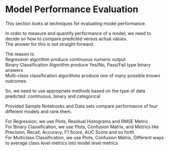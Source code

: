 # Model Performance Evaluation  

This section looks at techniques for evaluating model performance.  

In order to measure and quantify performance of a model, we need to decide on how to compare predicted versus actual values.   
The answer for this is not straight forward.  

The reason is:  
Regression algorithm produce continuous numeric output  
Binary Classification Algorithm produce Yes/No, Pass/Fail type binary answers  
Multi-class classification algorithms produce one of many possible known outcomes.  

So, we need to use appropriate methods based on the type of data predicted: continuous, binary and categorical  

Provided Sample Notebooks and Data sets compare performance of four different models and rank them.  

For Regression, we use Plots, Residual Histograms and RMSE Metric   
For Binary Classification, we use Plots, Confusion Matrix, and Metrics like Precision, Recall, Accuracy, F1 Score, AUC Score and so forth  
For Multiclass Classification, we use Plots, Confusion Matrix, Different ways to average class level metrics into model level metrics  


